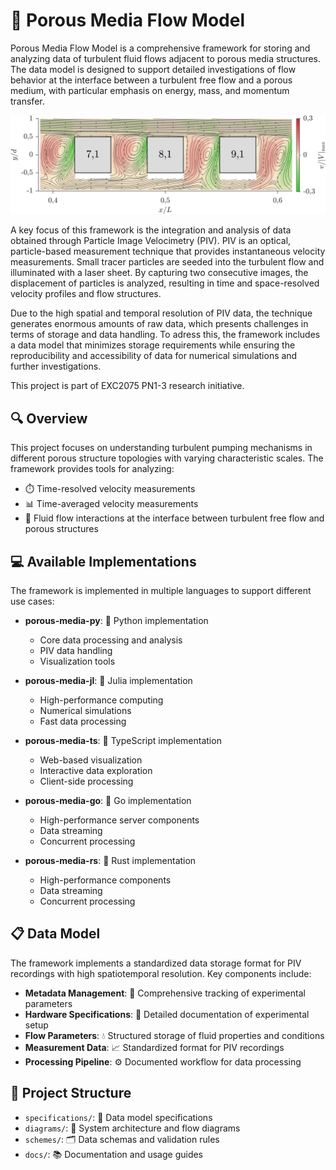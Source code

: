 # 🌊 Porous Media Flow Model

Porous Media Flow Model is a comprehensive framework for storing and analyzing data of turbulent fluid flows adjacent to porous media structures. The data model is designed to support detailed investigations of flow behavior at the interface between a turbulent free flow and a porous medium, with particular emphasis on energy, mass, and momentum transfer.

![Streamline plot](streamlineplot_Re8500_h10.png "Streamline plot of a rod geometry protruding 10 mm into the turbulent flow at a Reynolds number of 8500.")

A key focus of this framework is the integration and analysis of data obtained through Particle Image Velocimetry (PIV). PIV is an optical, particle-based measurement technique that provides instantaneous velocity measurements. Small tracer particles are seeded into the turbulent flow and illuminated with a laser sheet. By capturing two consecutive images, the displacement of particles is analyzed, resulting in time and space-resolved velocity profiles and flow structures.

Due to the high spatial and temporal resolution of PIV data, the technique generates enormous amounts of raw data, which presents challenges in terms of storage and data handling. To adress this, the framework includes a data model that minimizes storage requirements while ensuring the reproducibility and accessibility of data for numerical simulations and further investigations.

This project is part of EXC2075 PN1-3 research initiative.

## 🔍 Overview

This project focuses on understanding turbulent pumping mechanisms in different porous structure topologies with varying characteristic scales. The framework provides tools for analyzing:

- ⏱️ Time-resolved velocity measurements
- 📊 Time-averaged velocity measurements
- 🔄 Fluid flow interactions at the interface between turbulent free flow and porous structures

## 💻 Available Implementations

The framework is implemented in multiple languages to support different use cases:

- **porous-media-py**: 🐍 Python implementation
  - Core data processing and analysis
  - PIV data handling
  - Visualization tools

- **porous-media-jl**: 🔷 Julia implementation
  - High-performance computing
  - Numerical simulations
  - Fast data processing

- **porous-media-ts**: 📱 TypeScript implementation
  - Web-based visualization
  - Interactive data exploration
  - Client-side processing

- **porous-media-go**: 🚀 Go implementation
  - High-performance server components
  - Data streaming
  - Concurrent processing

- **porous-media-rs**: 🦀 Rust implementation
  - High-performance components
  - Data streaming
  - Concurrent processing

## 📋 Data Model

The framework implements a standardized data storage format for PIV recordings with high spatiotemporal resolution. Key components include:

- **Metadata Management**: 📝 Comprehensive tracking of experimental parameters
- **Hardware Specifications**: 🔧 Detailed documentation of experimental setup
- **Flow Parameters**: 💧 Structured storage of fluid properties and conditions
- **Measurement Data**: 📈 Standardized format for PIV recordings
- **Processing Pipeline**: ⚙️ Documented workflow for data processing

## 📁 Project Structure

- `specifications/`: 📄 Data model specifications
- `diagrams/`: 🔄 System architecture and flow diagrams
- `schemes/`: 🗂️ Data schemas and validation rules
- `docs/`: 📚 Documentation and usage guides
